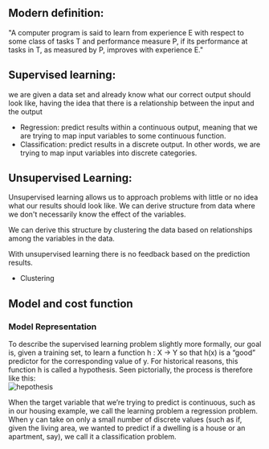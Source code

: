 ## Modern definition:  
"A computer program is said to learn from experience E with respect to some class of tasks T and performance measure P, if its performance at tasks in T, as measured by P, improves with experience E."

## Supervised learning:
we are given a data set and already know what our correct output should look like, having the idea that there is a relationship between the input and the output  
- Regression: predict results within a continuous output, meaning that we are trying to map input variables to some continuous function.  
- Classification: predict results in a discrete output. In other words, we are trying to map input variables into discrete categories.  

## Unsupervised Learning:  
Unsupervised learning allows us to approach problems with little or no idea what our results should look like. We can derive structure from data where we don't necessarily know the effect of the variables.  

We can derive this structure by clustering the data based on relationships among the variables in the data.  

With unsupervised learning there is no feedback based on the prediction results.  
- Clustering

## Model and cost function
### Model Representation
To describe the supervised learning problem slightly more formally, our goal is, given a training set, to learn a function h : X → Y so that h(x) is a “good” predictor for the corresponding value of y. For historical reasons, this function h is called a hypothesis. Seen pictorially, the process is therefore like this:  
![hepothesis](https://d3c33hcgiwev3.cloudfront.net/imageAssetProxy.v1/H6qTdZmYEeaagxL7xdFKxA_2f0f671110e8f7446bb2b5b2f75a8874_Screenshot-2016-10-23-20.14.58.png?expiry=1544140800000&hmac=3itbLoDtPPkQtQ9cEgFZrB9mEZgrV69goUQ70pOnG0Q)

When the target variable that we’re trying to predict is continuous, such as in our housing example, we call the learning problem a regression problem. When y can take on only a small number of discrete values (such as if, given the living area, we wanted to predict if a dwelling is a house or an apartment, say), we call it a classification problem.

